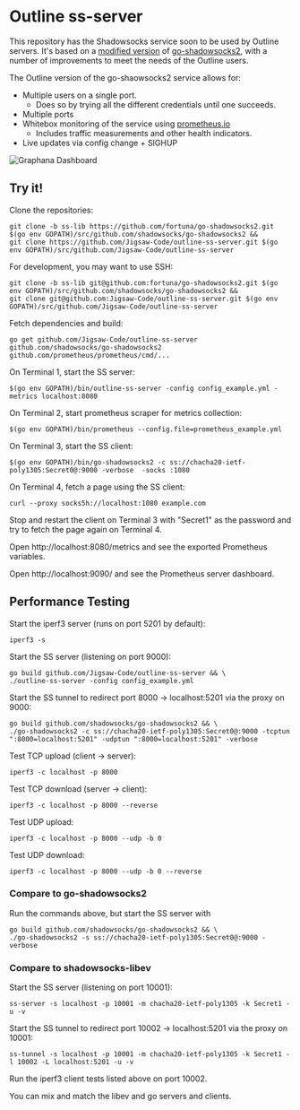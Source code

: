 # Outline ss-server

This repository has the Shadowsocks service soon to be used by Outline servers. It's based on a [modified version](https://github.com/shadowsocks/go-shadowsocks2/pull/100) of [go-shadowsocks2](https://github.com/shadowsocks/go-shadowsocks2), with a number of improvements to meet the needs of the Outline users.

The Outline version of the go-shaowsocks2 service allows for:
- Multiple users on a single port.
  - Does so by trying all the different credentials until one succeeds.
- Multiple ports
- Whitebox monitoring of the service using [prometheus.io](https://prometheus.io)
  - Includes traffic measurements and other health indicators.
- Live updates via config change + SIGHUP

![Graphana Dashboard](https://user-images.githubusercontent.com/113565/44177062-419d7700-a0ba-11e8-9621-db519692ff6c.png "Graphana Dashboard")

## Try it!

Clone the repositories:
```
git clone -b ss-lib https://github.com/fortuna/go-shadowsocks2.git $(go env GOPATH)/src/github.com/shadowsocks/go-shadowsocks2 &&
git clone https://github.com/Jigsaw-Code/outline-ss-server.git $(go env GOPATH)/src/github.com/Jigsaw-Code/outline-ss-server
```

For development, you may want to use SSH:
```
git clone -b ss-lib git@github.com:fortuna/go-shadowsocks2.git $(go env GOPATH)/src/github.com/shadowsocks/go-shadowsocks2 &&
git clone git@github.com:Jigsaw-Code/outline-ss-server.git $(go env GOPATH)/src/github.com/Jigsaw-Code/outline-ss-server
```

Fetch dependencies and build:
```
go get github.com/Jigsaw-Code/outline-ss-server github.com/shadowsocks/go-shadowsocks2 github.com/prometheus/prometheus/cmd/...
```

On Terminal 1, start the SS server:
```
$(go env GOPATH)/bin/outline-ss-server -config config_example.yml -metrics localhost:8080
```

On Terminal 2, start prometheus scraper for metrics collection:
```
$(go env GOPATH)/bin/prometheus --config.file=prometheus_example.yml
```

On Terminal 3, start the SS client:
```
$(go env GOPATH)/bin/go-shadowsocks2 -c ss://chacha20-ietf-poly1305:Secret0@:9000 -verbose  -socks :1080
```

On Terminal 4, fetch a page using the SS client:
```
curl --proxy socks5h://localhost:1080 example.com
```

Stop and restart the client on Terminal 3 with "Secret1" as the password and try to fetch the page again on Terminal 4.

Open http://localhost:8080/metrics and see the exported Prometheus variables.

Open http://localhost:9090/ and see the Prometheus server dashboard.


## Performance Testing

Start the iperf3 server (runs on port 5201 by default):
```
iperf3 -s
```

Start the SS server (listening on port 9000):
```
go build github.com/Jigsaw-Code/outline-ss-server && \
./outline-ss-server -config config_example.yml
```

Start the SS tunnel to redirect port 8000 -> localhost:5201 via the proxy on 9000:
```
go build github.com/shadowsocks/go-shadowsocks2 && \
./go-shadowsocks2 -c ss://chacha20-ietf-poly1305:Secret0@:9000 -tcptun ":8000=localhost:5201" -udptun ":8000=localhost:5201" -verbose
```

Test TCP upload (client -> server):
```
iperf3 -c localhost -p 8000
```

Test TCP download (server -> client):
```
iperf3 -c localhost -p 8000 --reverse
```

Test UDP upload:
```
iperf3 -c localhost -p 8000 --udp -b 0
```

Test UDP download:
```
iperf3 -c localhost -p 8000 --udp -b 0 --reverse
```

### Compare to go-shadowsocks2

Run the commands above, but start the SS server with
```
go build github.com/shadowsocks/go-shadowsocks2 && \
./go-shadowsocks2 -s ss://chacha20-ietf-poly1305:Secret0@:9000 -verbose
```


### Compare to shadowsocks-libev 

Start the SS server (listening on port 10001):
```
ss-server -s localhost -p 10001 -m chacha20-ietf-poly1305 -k Secret1 -u -v
```

Start the SS tunnel to redirect port 10002 -> localhost:5201 via the proxy on 10001:
```
ss-tunnel -s localhost -p 10001 -m chacha20-ietf-poly1305 -k Secret1 -l 10002 -L localhost:5201 -u -v
```

Run the iperf3 client tests listed above on port 10002.

You can mix and match the libev and go servers and clients.
